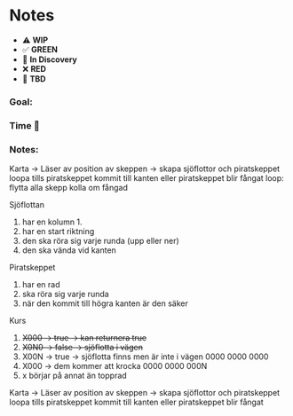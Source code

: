 # Notes

* ⚠️ **WIP**  
* ✅ **GREEN**  
* 🧠 **In Discovery**  
* ❌ **RED**  
* 📝 **TBD**  

### Goal: 
### Time 🍅
### Notes:

Karta ->
Läser av position av skeppen -> skapa sjöflottor och piratskeppet
loopa tills piratskeppet kommit till kanten eller piratskeppet blir fångat
loop:
   flytta alla skepp
   kolla om fångad

Sjöflottan
1. har en kolumn
   1. 
2. har en start riktning
2. den ska röra sig varje runda (upp eller ner)
3. den ska vända vid kanten

Piratskeppet
1. har en rad
2. ska röra sig varje runda
3. när den kommit till högra kanten är den säker

Kurs
1. ~~X000 -> true -> kan returnera true~~
2. ~~X0N0 -> false -> sjöflotta i vägen~~
3. X00N -> true -> sjöflotta finns men är inte i vägen
   0000
   0000
   0000
4. X000 -> dem kommer att krocka
   0000
   0000
   000N
5. x börjar på annat än topprad

Karta ->
Läser av position av skeppen -> skapa sjöflottor och piratskeppet
loopa tills piratskeppet kommit till kanten eller piratskeppet blir fångat
